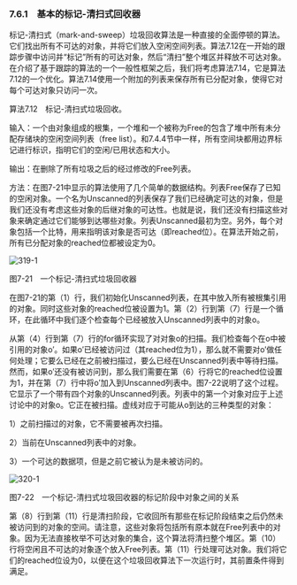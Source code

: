 ### 7.6.1　基本的标记-清扫式回收器

标记-清扫式（mark-and-sweep）垃圾回收算法是一种直接的全面停顿的算法。它们找出所有不可达的对象，并将它们放入空闲空间列表。算法7.12在一开始的跟踪步骤中访问并“标记”所有的可达对象，然后“清扫”整个堆区并释放不可达对象。在介绍了基于跟踪的算法的一个一般性框架之后，我们将考虑算法7.14，它是算法7.12的一个优化。算法7.14使用一个附加的列表来保存所有已分配对象，使得它对每个可达对象只访问一次。

算法7.12　标记-清扫式垃圾回收。

输入：一个由对象组成的根集，一个堆和一个被称为Free的包含了堆中所有未分配存储块的空闲空间列表（free list）。和7.4.4节中一样，所有空间块都用边界标记进行标识，指明它们的空闲/已用状态和大小。

输出：在删除了所有垃圾之后的经过修改的Free列表。

方法：在图7-21中显示的算法使用了几个简单的数据结构。列表Free保存了已知的空闲对象。一个名为Unscanned的列表保存了我们已经确定可达的对象，但是我们还没有考虑这些对象的后继对象的可达性。也就是说，我们还没有扫描这些对象来确定通过它们能够到达哪些对象。列表Unscanned最初为空。另外，每个对象包括一个比特，用来指明该对象是否可达（即reached位）。在算法开始之前，所有已分配对象的reached位都被设定为0。

![319-1](../Images/image04494.jpeg)

图7-21　一个标记-清扫式垃圾回收器

在图7-21的第（1）行，我们初始化Unscanned列表，在其中放入所有被根集引用的对象。同时这些对象的reached位被设置为1。第（2）行到第（7）行是一个循环，在此循环中我们逐个检查每个已经被放入Unscanned列表中的对象o。

从第（4）行到第（7）行的for循环实现了对对象o的扫描。我们检查每个在o中被引用的对象o′。如果o′已经被访问过（其reached位为1），那么就不需要对o′做任何处理；它要么已经在之前被扫描过，要么已经在Unscanned列表中等待扫描。然而，如果o′还没有被访问到，那么我们需要在第（6）行将它的reached位设置为1，并在第（7）行中将o′加入到Unscanned列表中。图7-22说明了这个过程。它显示了一个带有四个对象的Unscanned列表。列表中的第一个对象对应于上述讨论中的对象o。它正在被扫描。虚线对应于可能从o到达的三种类型的对象：

1）之前扫描过的对象，它不需要被再次扫描。

2）当前在Unscanned列表中的对象。

3）一个可达的数据项，但是之前它被认为是未被访问的。

![320-1](../Images/image04495.jpeg)

图7-22　一个标记-清扫式垃圾回收器的标记阶段中对象之间的关系

第（8）行到第（11）行是清扫阶段，它收回所有那些在标记阶段结束之后仍然未被访问到的对象的空间。请注意，这些对象将包括所有原本就在Free列表中的对象。因为无法直接枚举不可达对象的集合，这个算法将清扫整个堆区。第（10）行将空闲且不可达的对象逐个放入Free列表。第（11）行处理可达对象。我们将它们的reached位设为0，以便在这个垃圾回收算法下一次运行时，其前置条件得到满足。